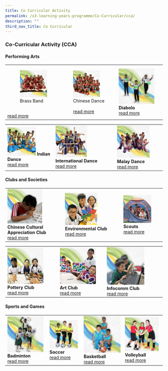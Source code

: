 ```yaml
---
title: Co Curricular Activity
permalink: /x3-learning-years-programme/Co-Curricular/cca/
description: ""
third_nav_title: Co Curricular
---
```

### Co-Curricular Activity (CCA)

#### Performing Arts

|  	|  	|  	|
|---	|---	|---	|
| <figure><a href="web"><img style="width:75%" src="/images/cca1.png"></a><figcaption>Brass Band</figcaption></figure><br>[read more](link) 	| <a href="web"><img style="width:65%" src="/images/cca2.png"></a><figcaption> Chinese Dance</figcaption><br>[read more](link)	|  <a href="web"><img style="width:85%" src="/images/cca3.png"></a><b>Diabolo </b><Br>[read more](link)	|

|  	|  	|  	|
|---	|---	|---	|
| <a href="web"><img style="width:65%" src="/images/cca4.png"></a> <b>Indian Dance </b><br>[read more](link) 	| <a href="web"><img style="width:55%" src="/images/cca5.png"></a> <b>International Dance </b><br>[read more](link)	|  <a href="web"><img style="width:75%" src="/images/cca6.png"></a><b>Malay Dance </b><Br>[read more](link)	|

#### Clubs and Societies

|  	|  	|  	|
|---	|---	|---	|
| <a href="web"><img style="width:65%" src="/images/cca7.png"></a> <b>Chinese Cultural Appreciation Club </b><br>[read more](link) 	| <a href="web"><img style="width:60%" src="/images/cca8.png"></a> <b>Environmental Club </b><br>[read more](link)	|  <a href="web"><img style="width:75%" src="/images/cca9.png"></a><b>Scouts </b><Br>[read more](link)	|

|  	|  	|  	|
|---	|---	|---	|
| <a href="web"><img style="width:75%" src="/images/cca10.png"></a> <b>Pottery Club </b><br>[read more](link) 	| <a href="web"><img style="width:85%" src="/images/cca11.png"></a> <b>Art Club </b><br>[read more](link)	|  <a href="web"><img style="width:70%" src="/images/cca12.png"></a><b>Infocomm Club </b><Br>[read more](link)	|

#### Sports and Games

|  	|  	|  	|  	|
|---	|---	|---	|---	|
| <a href="web"><img style="width:95%" src="/images/cca13.png"></a> <b>Badminton </b><br>[read more](link) 	| <a href="web"><img style="width:95%" src="/images/cca14.png"></a> <b>Soccer </b><br>[read more](link) 	| <a href="web"><img style="width:110%" src="/images/cca15.png"></a> <b>Basketball </b><br>[read more](link) 	| <a href="web"><img style="width:95%" src="/images/cca16.png"></a> <b>Volleyball </b><br>[read more](link) 	|